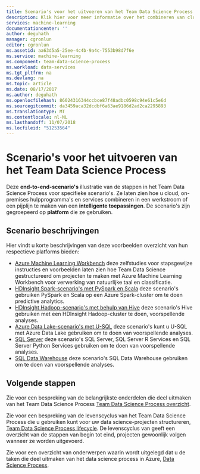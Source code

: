 ```yaml
---
title: Scenario's voor het uitvoeren van het Team Data Science Process in Azure | Microsoft Docs
description: Klik hier voor meer informatie over het combineren van cloud en on-premises hulpprogramma's en services in een werkstroom of een pijplijn te maken van een intelligente toepassingen.
services: machine-learning
documentationcenter: ''
author: deguhath
manager: cgronlun
editor: cgronlun
ms.assetid: aa63d5a5-25ee-4c4b-9a4c-7553b98d7f6e
ms.service: machine-learning
ms.component: team-data-science-process
ms.workload: data-services
ms.tgt_pltfrm: na
ms.devlang: na
ms.topic: article
ms.date: 08/17/2017
ms.author: deguhath
ms.openlocfilehash: 86024316344ccbce87f48adbc0598c94e61c5e6d
ms.sourcegitcommit: da3459aca32dcdbf6a63ae9186d2ad2ca2295893
ms.translationtype: MT
ms.contentlocale: nl-NL
ms.lasthandoff: 11/07/2018
ms.locfileid: "51253564"
---
```

# <a name="walkthroughs-executing-the-team-data-science-process"></a>Scenario's voor het uitvoeren van het Team Data Science Process

Deze **end-to-end-scenario's** illustratie van de stappen in het Team Data Science Process voor specifieke scenario's. Ze laten zien hoe u cloud, on-premises hulpprogramma's en services combineren in een werkstroom of een pijplijn te maken van een **intelligente toepassingen**. De scenario's zijn gegroepeerd op **platform** die ze gebruiken.


## <a name="walkthrough-descriptions"></a>Scenario beschrijvingen

Hier vindt u korte beschrijvingen van deze voorbeelden overzicht van hun respectieve platforms bieden:


- [Azure Machine Learning Workbench](walkthroughs-aml-with-tdsp.md) deze zelfstudies voor stapsgewijze instructies en voorbeelden laten zien hoe Team Data Science gestructureerd om projecten te maken met Azure Machine Learning Workbench voor verwerking van natuurlijke taal en classificatie.
- [HDInsight Spark-scenario's met PySpark en Scala](walkthroughs-spark.md) deze scenario's gebruiken PySpark en Scala op een Azure Spark-cluster om te doen predictive analytics.
- [HDInsight Hadoop-scenario's met behulp van Hive](walkthroughs-hdinsight-hadoop.md) deze scenario's Hive gebruiken met een HDInsight Hadoop-cluster te doen, voorspellende analyses.
- [Azure Data Lake-scenario's met U-SQL](walkthroughs-azure-data-lake.md) deze scenario's kunt u U-SQL met Azure Data Lake gebruiken om te doen van voorspellende analyses.
- [SQL Server](walkthroughs-sql-server.md) deze scenario's SQL Server, SQL Server R Services en SQL Server Python Services gebruiken om te doen van voorspellende analyses.
- [SQL Data Warehouse](walkthroughs-sql-data-warehouse.md) deze scenario's SQL Data Warehouse gebruiken om te doen van voorspellende analyses. 



## <a name="next-steps"></a>Volgende stappen

Zie voor een bespreking van de belangrijkste onderdelen die deel uitmaken van het Team Data Science Process [Team Data Science Process overzicht](overview.md).

Zie voor een bespreking van de levenscyclus van het Team Data Science Process die u gebruiken kunt voor uw data science-projecten structureren, [Team Data Science Process lifecycle](lifecycle.md). De levenscyclus van geeft een overzicht van de stappen van begin tot eind, projecten gewoonlijk volgen wanneer ze worden uitgevoerd. 

Zie voor een overzicht van onderwerpen waarin wordt uitgelegd dat u de taken die deel uitmaken van het data science process in Azure, [Data Science Process](https://aka.ms/datascienceprocess). 

